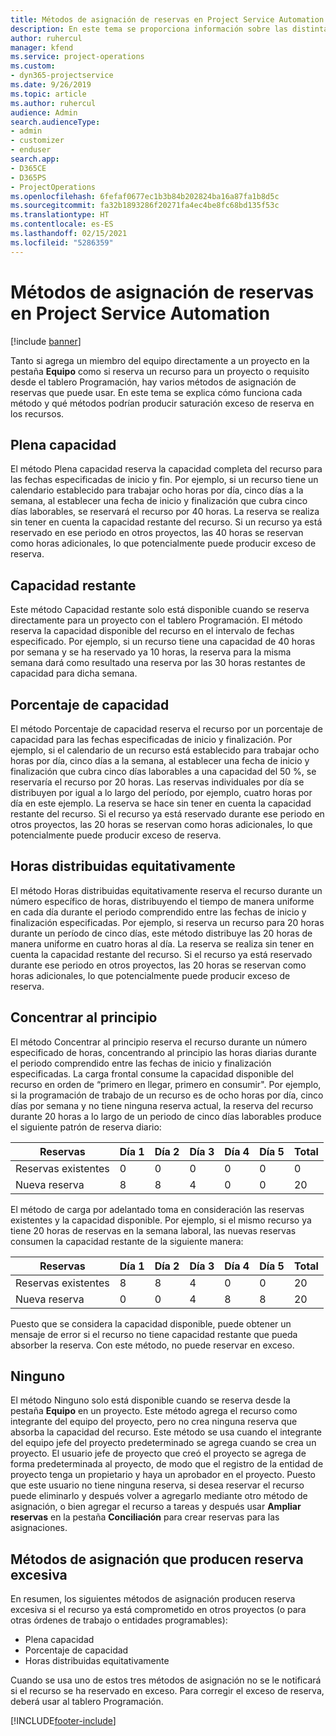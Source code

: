 ```yaml
---
title: Métodos de asignación de reservas en Project Service Automation
description: En este tema se proporciona información sobre las distintas formas que puede reservar asignaciones.
author: ruhercul
manager: kfend
ms.service: project-operations
ms.custom:
- dyn365-projectservice
ms.date: 9/26/2019
ms.topic: article
ms.author: ruhercul
audience: Admin
search.audienceType:
- admin
- customizer
- enduser
search.app:
- D365CE
- D365PS
- ProjectOperations
ms.openlocfilehash: 6fefaf0677ec1b3b84b202824ba16a87fa1b8d5c
ms.sourcegitcommit: fa32b1893286f20271fa4ec4be8fc68bd135f53c
ms.translationtype: HT
ms.contentlocale: es-ES
ms.lasthandoff: 02/15/2021
ms.locfileid: "5286359"
---
```

# <a name="booking-allocation-methods-in-project-service-automation"></a>Métodos de asignación de reservas en Project Service Automation

[!include [banner](../includes/psa-now-project-operations.md)]

Tanto si agrega un miembro del equipo directamente a un proyecto en la pestaña **Equipo** como si reserva un recurso para un proyecto o requisito desde el tablero Programación, hay varios métodos de asignación de reservas que puede usar. En este tema se explica cómo funciona cada método y qué métodos podrían producir saturación exceso de reserva en los recursos.

## <a name="full-capacity"></a>Plena capacidad 
El método Plena capacidad reserva la capacidad completa del recurso para las fechas especificadas de inicio y fin. Por ejemplo, si un recurso tiene un calendario establecido para trabajar ocho horas por día, cinco días a la semana, al establecer una fecha de inicio y finalización que cubra cinco días laborables, se reservará el recurso por 40 horas. La reserva se realiza sin tener en cuenta la capacidad restante del recurso. Si un recurso ya está reservado en ese periodo en otros proyectos, las 40 horas se reservan como horas adicionales, lo que potencialmente puede producir exceso de reserva.

## <a name="remaining-capacity"></a>Capacidad restante
Este método Capacidad restante solo está disponible cuando se reserva directamente para un proyecto con el tablero Programación. El método reserva la capacidad disponible del recurso en el intervalo de fechas especificado. Por ejemplo, si un recurso tiene una capacidad de 40 horas por semana y se ha reservado ya 10 horas, la reserva para la misma semana dará como resultado una reserva por las 30 horas restantes de capacidad para dicha semana.

## <a name="percentage-capacity"></a>Porcentaje de capacidad
El método Porcentaje de capacidad reserva el recurso por un porcentaje de capacidad para las fechas especificadas de inicio y finalización. Por ejemplo, si el calendario de un recurso está establecido para trabajar ocho horas por día, cinco días a la semana, al establecer una fecha de inicio y finalización que cubra cinco días laborables a una capacidad del 50 %, se reservaría el recurso por 20 horas. Las reservas individuales por día se distribuyen por igual a lo largo del período, por ejemplo, cuatro horas por día en este ejemplo. La reserva se hace sin tener en cuenta la capacidad restante del recurso. Si el recurso ya está reservado durante ese periodo en otros proyectos, las 20 horas se reservan como horas adicionales, lo que potencialmente puede producir exceso de reserva.

## <a name="evenly-distribute-hours"></a>Horas distribuidas equitativamente
El método Horas distribuidas equitativamente reserva el recurso durante un número específico de horas, distribuyendo el tiempo de manera uniforme en cada día durante el periodo comprendido entre las fechas de inicio y finalización especificadas. Por ejemplo, si reserva un recurso para 20 horas durante un período de cinco días, este método distribuye las 20 horas de manera uniforme en cuatro horas al día. La reserva se realiza sin tener en cuenta la capacidad restante del recurso. Si el recurso ya está reservado durante ese periodo en otros proyectos, las 20 horas se reservan como horas adicionales, lo que potencialmente puede producir exceso de reserva.

## <a name="front-load-hours"></a>Concentrar al principio
El método Concentrar al principio reserva el recurso durante un número especificado de horas, concentrando al principio las horas diarias durante el periodo comprendido entre las fechas de inicio y finalización especificadas. La carga frontal consume la capacidad disponible del recurso en orden de “primero en llegar, primero en consumir". Por ejemplo, si la programación de trabajo de un recurso es de ocho horas por día, cinco días por semana y no tiene ninguna reserva actual, la reserva del recurso durante 20 horas a lo largo de un periodo de cinco días laborables produce el siguiente patrón de reserva diario: 

|         Reservas          |    Día 1    |    Día 2    |    Día 3    |    Día 4    |    Día 5    |    Total    |
|---------------------------|-------------|-------------|-------------|-------------|-------------|-------------|
|    Reservas existentes    |    0        |    0        |    0        |    0        |    0        |    0        |
|    Nueva reserva          |    8        |    8        |    4        |    0        |    0        |    20       |

El método de carga por adelantado toma en consideración las reservas existentes y la capacidad disponible. Por ejemplo, si el mismo recurso ya tiene 20 horas de reservas en la semana laboral, las nuevas reservas consumen la capacidad restante de la siguiente manera:

|   Reservas          | Día 1 | Día 2 | Día 3 | Día 4 | Día 5 | Total |
|---------------------|-------|-------|-------|-------|-------|-------|
| Reservas existentes | 8     | 8     | 4     | 0     | 0     | 20    |
| Nueva reserva       | 0     | 0     | 4     | 8     | 8     | 20    |

Puesto que se considera la capacidad disponible, puede obtener un mensaje de error si el recurso no tiene capacidad restante que pueda absorber la reserva. Con este método, no puede reservar en exceso.

## <a name="none"></a>Ninguno
El método Ninguno solo está disponible cuando se reserva desde la pestaña **Equipo** en un proyecto. Este método agrega el recurso como integrante del equipo del proyecto, pero no crea ninguna reserva que absorba la capacidad del recurso. Este método se usa cuando el integrante del equipo jefe del proyecto predeterminado se agrega cuando se crea un proyecto. El usuario jefe de proyecto que creó el proyecto se agrega de forma predeterminada al proyecto, de modo que el registro de la entidad de proyecto tenga un propietario y haya un aprobador en el proyecto. Puesto que este usuario no tiene ninguna reserva, si desea reservar el recurso puede eliminarlo y después volver a agregarlo mediante otro método de asignación, o bien agregar el recurso a tareas y después usar **Ampliar reservas** en la pestaña **Conciliación** para crear reservas para las asignaciones.

## <a name="allocation-methods-that-lead-to-overbooking"></a>Métodos de asignación que producen reserva excesiva
En resumen, los siguientes métodos de asignación producen reserva excesiva si el recurso ya está comprometido en otros proyectos (o para otras órdenes de trabajo o entidades programables):

- Plena capacidad
- Porcentaje de capacidad
- Horas distribuidas equitativamente

Cuando se usa uno de estos tres métodos de asignación no se le notificará si el recurso se ha reservado en exceso. Para corregir el exceso de reserva, deberá usar al tablero Programación.


[!INCLUDE[footer-include](../includes/footer-banner.md)]